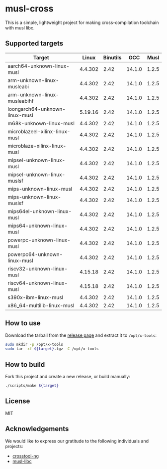 # musl-cross

This is a simple, lightweight project for making cross-compilation toolchain with musl libc.

## Supported targets

| Target                         | Linux   | Binutils | GCC    | Musl  |
|--------------------------------|---------|----------|--------|-------|
| aarch64-unknown-linux-musl     | 4.4.302 | 2.42     | 14.1.0 | 1.2.5 |
| arm-unknown-linux-musleabi     | 4.4.302 | 2.42     | 14.1.0 | 1.2.5 |
| arm-unknown-linux-musleabihf   | 4.4.302 | 2.42     | 14.1.0 | 1.2.5 |
| loongarch64-unknown-linux-musl | 5.19.16 | 2.42     | 14.1.0 | 1.2.5 |
| m68k-unknown-linux-musl        | 4.4.302 | 2.42     | 14.1.0 | 1.2.5 |
| microblazeel-xilinx-linux-musl | 4.4.302 | 2.42     | 14.1.0 | 1.2.5 |
| microblaze-xilinx-linux-musl   | 4.4.302 | 2.42     | 14.1.0 | 1.2.5 |
| mipsel-unknown-linux-musl      | 4.4.302 | 2.42     | 14.1.0 | 1.2.5 |
| mipsel-unknown-linux-muslsf    | 4.4.302 | 2.42     | 14.1.0 | 1.2.5 |
| mips-unknown-linux-musl        | 4.4.302 | 2.42     | 14.1.0 | 1.2.5 |
| mips-unknown-linux-muslsf      | 4.4.302 | 2.42     | 14.1.0 | 1.2.5 |
| mips64el-unknown-linux-musl    | 4.4.302 | 2.42     | 14.1.0 | 1.2.5 |
| mips64-unknown-linux-musl      | 4.4.302 | 2.42     | 14.1.0 | 1.2.5 |
| powerpc-unknown-linux-musl     | 4.4.302 | 2.42     | 14.1.0 | 1.2.5 |
| powerpc64-unknown-linux-musl   | 4.4.302 | 2.42     | 14.1.0 | 1.2.5 |
| riscv32-unknown-linux-musl     | 4.15.18 | 2.42     | 14.1.0 | 1.2.5 |
| riscv64-unknown-linux-musl     | 4.15.18 | 2.42     | 14.1.0 | 1.2.5 |
| s390x-ibm-linux-musl           | 4.4.302 | 2.42     | 14.1.0 | 1.2.5 |
| x86_64-multilib-linux-musl     | 4.4.302 | 2.42     | 14.1.0 | 1.2.5 |

## How to use

Download the tarball from the [release page](https://github.com/musl-cross/musl-cross/releases) and extract it to `/opt/x-tools`:

```sh
sudo mkdir -p /opt/x-tools
sudo tar -xf ${target}.tgz -C /opt/x-tools
```

## How to build

Fork this project and create a new release, or build manually:

```sh
./scripts/make ${target}
```

## License

MIT

## Acknowledgements

We would like to express our gratitude to the following individuals and projects:

- [crosstool-ng](https://github.com/crosstool-ng/crosstool-ng)
- [musl-libc](https://musl.libc.org)
